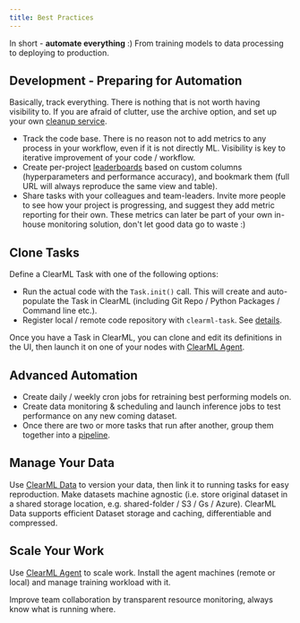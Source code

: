 ```yaml
---
title: Best Practices
---
```


In short - **automate everything** :)
From training models to data processing to deploying to production.

## Development - Preparing for Automation
Basically, track everything. There is nothing that is not worth having visibility to.
If you are afraid of clutter, use the archive option, and set up your own [cleanup service](../guides/services/cleanup_service.md).

- Track the code base. There is no reason not to add metrics to any process in your workflow, even if it is not directly ML. Visibility is key to iterative improvement of your code / workflow.
- Create per-project [leaderboards](../guides/ui/building_leader_board.md) based on custom columns 
  (hyperparameters and performance accuracy), and bookmark them (full URL will always reproduce the same view and table).
- Share tasks with your colleagues and team-leaders. 
  Invite more people to see how your project is progressing, and suggest they add metric reporting for their own.
  These metrics can later be part of your own in-house monitoring solution, don't let good data go to waste :)

## Clone Tasks
Define a ClearML Task with one of the following options:
- Run the actual code with the `Task.init()` call. This will create and auto-populate the Task in ClearML (including Git Repo / Python Packages / Command line etc.).
- Register local / remote code repository with `clearml-task`. See [details](../apps/clearml_task.md).

Once you have a Task in ClearML, you can clone and edit its definitions in the UI, then launch it on one of your nodes with [ClearML Agent](../clearml_agent.md).

## Advanced Automation
- Create daily / weekly cron jobs for retraining best performing models on.
- Create data monitoring & scheduling and launch inference jobs to test performance on any new coming dataset.
- Once there are two or more tasks that run after another, group them together into a [pipeline](../pipelines/pipelines.md).

## Manage Your Data
Use [ClearML Data](../clearml_data/clearml_data.md) to version your data, then link it to running tasks for easy reproduction.
Make datasets machine agnostic (i.e. store original dataset in a shared storage location, e.g. shared-folder / S3 / Gs / Azure).
ClearML Data supports efficient Dataset storage and caching, differentiable and compressed.

## Scale Your Work
Use [ClearML Agent](../clearml_agent.md) to scale work. Install the agent machines (remote or local) and manage
training workload with it. 

Improve team collaboration by transparent resource monitoring, always know what is running where.
